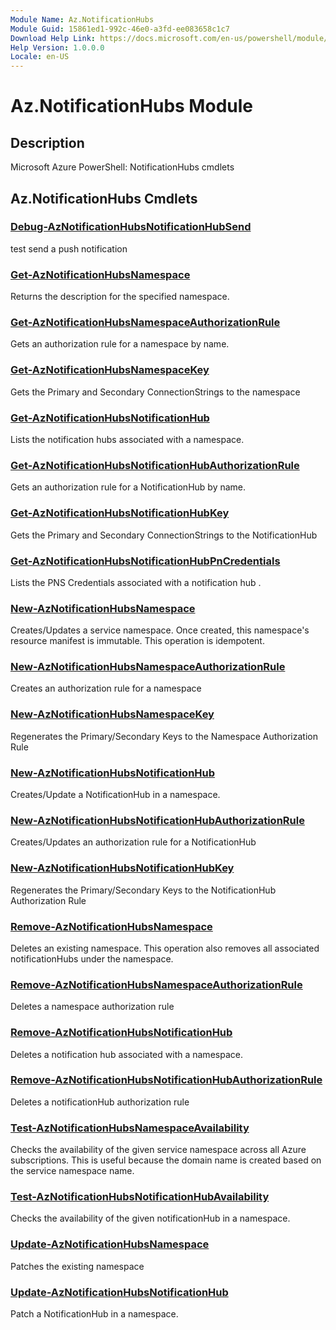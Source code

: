 ```yaml
---
Module Name: Az.NotificationHubs
Module Guid: 15861ed1-992c-46e0-a3fd-ee083658c1c7
Download Help Link: https://docs.microsoft.com/en-us/powershell/module/az.notificationhubs
Help Version: 1.0.0.0
Locale: en-US
---
```


# Az.NotificationHubs Module
## Description
Microsoft Azure PowerShell: NotificationHubs cmdlets

## Az.NotificationHubs Cmdlets
### [Debug-AzNotificationHubsNotificationHubSend](Debug-AzNotificationHubsNotificationHubSend.md)
test send a push notification

### [Get-AzNotificationHubsNamespace](Get-AzNotificationHubsNamespace.md)
Returns the description for the specified namespace.

### [Get-AzNotificationHubsNamespaceAuthorizationRule](Get-AzNotificationHubsNamespaceAuthorizationRule.md)
Gets an authorization rule for a namespace by name.

### [Get-AzNotificationHubsNamespaceKey](Get-AzNotificationHubsNamespaceKey.md)
Gets the Primary and Secondary ConnectionStrings to the namespace

### [Get-AzNotificationHubsNotificationHub](Get-AzNotificationHubsNotificationHub.md)
Lists the notification hubs associated with a namespace.

### [Get-AzNotificationHubsNotificationHubAuthorizationRule](Get-AzNotificationHubsNotificationHubAuthorizationRule.md)
Gets an authorization rule for a NotificationHub by name.

### [Get-AzNotificationHubsNotificationHubKey](Get-AzNotificationHubsNotificationHubKey.md)
Gets the Primary and Secondary ConnectionStrings to the NotificationHub

### [Get-AzNotificationHubsNotificationHubPnCredentials](Get-AzNotificationHubsNotificationHubPnCredentials.md)
Lists the PNS Credentials associated with a notification hub .

### [New-AzNotificationHubsNamespace](New-AzNotificationHubsNamespace.md)
Creates/Updates a service namespace.
Once created, this namespace's resource manifest is immutable.
This operation is idempotent.

### [New-AzNotificationHubsNamespaceAuthorizationRule](New-AzNotificationHubsNamespaceAuthorizationRule.md)
Creates an authorization rule for a namespace

### [New-AzNotificationHubsNamespaceKey](New-AzNotificationHubsNamespaceKey.md)
Regenerates the Primary/Secondary Keys to the Namespace Authorization Rule

### [New-AzNotificationHubsNotificationHub](New-AzNotificationHubsNotificationHub.md)
Creates/Update a NotificationHub in a namespace.

### [New-AzNotificationHubsNotificationHubAuthorizationRule](New-AzNotificationHubsNotificationHubAuthorizationRule.md)
Creates/Updates an authorization rule for a NotificationHub

### [New-AzNotificationHubsNotificationHubKey](New-AzNotificationHubsNotificationHubKey.md)
Regenerates the Primary/Secondary Keys to the NotificationHub Authorization Rule

### [Remove-AzNotificationHubsNamespace](Remove-AzNotificationHubsNamespace.md)
Deletes an existing namespace.
This operation also removes all associated notificationHubs under the namespace.

### [Remove-AzNotificationHubsNamespaceAuthorizationRule](Remove-AzNotificationHubsNamespaceAuthorizationRule.md)
Deletes a namespace authorization rule

### [Remove-AzNotificationHubsNotificationHub](Remove-AzNotificationHubsNotificationHub.md)
Deletes a notification hub associated with a namespace.

### [Remove-AzNotificationHubsNotificationHubAuthorizationRule](Remove-AzNotificationHubsNotificationHubAuthorizationRule.md)
Deletes a notificationHub authorization rule

### [Test-AzNotificationHubsNamespaceAvailability](Test-AzNotificationHubsNamespaceAvailability.md)
Checks the availability of the given service namespace across all Azure subscriptions.
This is useful because the domain name is created based on the service namespace name.

### [Test-AzNotificationHubsNotificationHubAvailability](Test-AzNotificationHubsNotificationHubAvailability.md)
Checks the availability of the given notificationHub in a namespace.

### [Update-AzNotificationHubsNamespace](Update-AzNotificationHubsNamespace.md)
Patches the existing namespace

### [Update-AzNotificationHubsNotificationHub](Update-AzNotificationHubsNotificationHub.md)
Patch a NotificationHub in a namespace.

